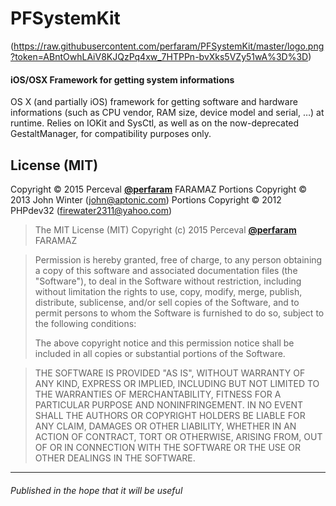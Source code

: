# PFSystemKit
(https://raw.githubusercontent.com/perfaram/PFSystemKit/master/logo.png?token=ABntOwhLAiV8KJQzPq4xw_7HTPPn-bvXks5VZy51wA%3D%3D)
#### iOS/OSX Framework for getting system informations
OS X (and partially iOS) framework for getting software and hardware informations (such as CPU vendor, RAM size, device model and serial, …) at runtime. Relies on IOKit and SysCtl, as well as on the now-deprecated GestaltManager, for compatibility purposes only.


## License (MIT)
Copyright © 2015 Perceval [**@perfaram**](https://github.com/perfaram) FARAMAZ
Portions Copyright © 2013 John Winter (john@aptonic.com)
Portions Copyright © 2012 PHPdev32 (firewater2311@yahoo.com)

> The MIT License (MIT)
> Copyright (c) 2015 Perceval [**@perfaram**](https://github.com/perfaram) FARAMAZ

> Permission is hereby granted, free of charge, to any person obtaining a copy
> of this software and associated documentation files (the "Software"), to deal
> in the Software without restriction, including without limitation the rights
> to use, copy, modify, merge, publish, distribute, sublicense, and/or sell
> copies of the Software, and to permit persons to whom the Software is
> furnished to do so, subject to the following conditions:
> 
> The above copyright notice and this permission notice shall be included in
> all copies or substantial portions of the Software.

> THE SOFTWARE IS PROVIDED "AS IS", WITHOUT WARRANTY OF ANY KIND, EXPRESS OR
> IMPLIED, INCLUDING BUT NOT LIMITED TO THE WARRANTIES OF MERCHANTABILITY,
> FITNESS FOR A PARTICULAR PURPOSE AND NONINFRINGEMENT. IN NO EVENT SHALL THE
> AUTHORS OR COPYRIGHT HOLDERS BE LIABLE FOR ANY CLAIM, DAMAGES OR OTHER
> LIABILITY, WHETHER IN AN ACTION OF CONTRACT, TORT OR OTHERWISE, ARISING FROM,
> OUT OF OR IN CONNECTION WITH THE SOFTWARE OR THE USE OR OTHER DEALINGS IN
> THE SOFTWARE.

--------
###### Published in the hope that it will be useful
